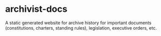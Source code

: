 # archivist-docs
A static generated website for archive history for important documents (constitutions, charters, standing rules), legislation, executive orders, etc. 
